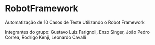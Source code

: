 # RobotFramework
Automatização de 10 Casos de Teste Utilizando o Robot Framework

Integrantes do grupo: Gustavo Luiz Farignoli, Enzo Singer, João Pedro Correa, Rodrigo Kenji, Leonardo Cavalli
